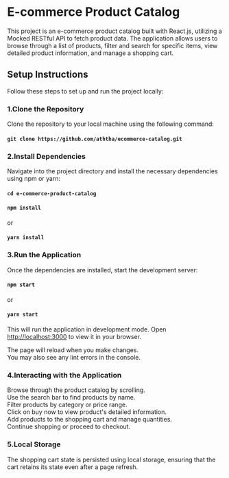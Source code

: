 # E-commerce Product Catalog 

This project is an e-commerce product catalog built with React.js, utilizing a Mocked RESTful API to fetch product data. The application allows users to browse through a list of products, filter and search for specific items, view detailed product information, and manage a shopping cart.

## Setup Instructions
Follow these steps to set up and run the project locally:

### 1.Clone the Repository
Clone the repository to your local machine using the following command:

#### `git clone https://github.com/aththa/ecommerce-catalog.git`

### 2.Install Dependencies
Navigate into the project directory and install the necessary dependencies using npm or yarn:

#### `cd e-commerce-product-catalog`
#### `npm install`
or
#### `yarn install`

### 3.Run the Application
Once the dependencies are installed, start the development server:
#### `npm start`
or
#### `yarn start`
This will run the application in development mode. Open [http://localhost:3000](http://localhost:3000) to view it in your browser.

The page will reload when you make changes.\
You may also see any lint errors in the console.

### 4.Interacting with the Application
Browse through the product catalog by scrolling.\
Use the search bar to find products by name.\
Filter products by category or price range.\
Click on buy now to view product's detailed information.\
Add products to the shopping cart and manage quantities.\
Continue shopping or proceed to checkout.

### 5.Local Storage
The shopping cart state is persisted using local storage, ensuring that the cart retains its state even after a page refresh.
